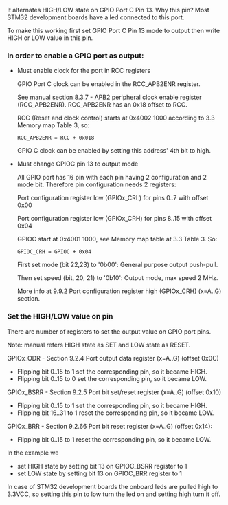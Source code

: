 It alternates HIGH/LOW state on GPIO Port C Pin 13. Why this pin? Most STM32 development boards have a led connected to this port.

To make this working first set GPIO Port C Pin 13 mode to output then write HIGH or LOW value in this pin.

### In order to enable a GPIO port as output:

- Must enable clock for the port in RCC registers

  GPIO Port C clock can be enabled in the RCC_APB2ENR register.

  See manual section 8.3.7 - APB2 peripheral clock enable register (RCC_APB2ENR).
  RCC_APB2ENR has an 0x18 offset to RCC.

  RCC (Reset and clock control) starts at 0x4002 1000 according to 3.3 Memory map Table 3, so:

  `RCC_APB2ENR = RCC + 0x018`

  GPIO C clock can be enabled by setting this address' 4th bit to high.

- Must change GPIOC pin 13 to output mode

  All GPIO port has 16 pin with each pin having 2 configuration and 2 mode bit. Therefore pin configuration needs 2 registers:

  Port configuration register low (GPIOx_CRL) for pins 0..7 with offset 0x00

  Port configuration register low (GPIOx_CRH) for pins 8..15 with offset 0x04

  GPIOC start at 0x4001 1000, see Memory map table at 3.3 Table 3. So:

  `GPIOC_CRH = GPIOC + 0x04`

  First set mode (bit 22,23) to '0b00': General purpose output push-pull.

  Then set speed (bit, 20, 21) to '0b10': Output mode, max speed 2 MHz.

  More info at 9.9.2 Port configuration register high (GPIOx_CRH) (x=A..G) section.

### Set the HIGH/LOW value on pin

There are number of registers to set the output value on GPIO port pins.

Note: manual refers HIGH state as SET and LOW state as RESET.

GPIOx_ODR - Section 9.2.4 Port output data register (x=A..G) (offset 0x0C)
  - Flipping bit 0..15 to 1 set the corresponding pin, so it became HIGH.
  - Flipping bit 0..15 to 0 set the corresponding pin, so it became LOW.

GPIOx_BSRR - Section 9.2.5 Port bit set/reset register (x=A..G) (offset 0x10)
  - Flipping bit 0..15 to 1 set the corresponding pin, so it became HIGH.
  - Flipping bit 16..31 to 1 reset the corresponding pin, so it became LOW.

GPIOx_BRR - Section 9.2.66 Port bit reset register (x=A..G) (offset 0x14):
  - Flipping bit 0..15 to 1 reset the corresponding pin, so it became LOW.

In the example we
 - set HIGH state by setting bit 13 on GPIOC_BSRR register to 1
 - set LOW state by setting bit 13 on GPIOC_BRR register to 1

In case of STM32 development boards the onboard leds are pulled high to 3.3VCC, so setting this pin to low turn the led on and setting high turn it off.

